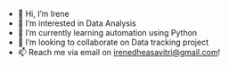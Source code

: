 - 👋 Hi, I’m Irene
- 👀 I’m interested in Data Analysis 
- 🌱 I’m currently learning automation using Python
- 💞️ I’m looking to collaborate on Data tracking project
- 📫 Reach me via email on irenedheasavitri@gmail.com!

<!---
renenotbae/renenotbae is a ✨ special ✨ repository because its `README.md` (this file) appears on your GitHub profile.
You can click the Preview link to take a look at your changes.
--->
